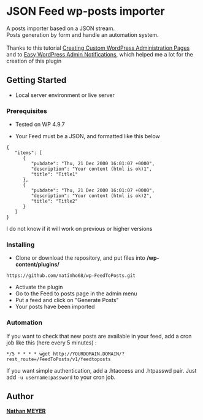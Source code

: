 # JSON Feed wp-posts importer

A posts importer based on a JSON stream. <br>
Posts generation by form and handle an automation system. <br><br>
Thanks to this tutorial [Creating Custom WordPress Administration Pages](https://code.tutsplus.com/tutorials/creating-custom-admin-pages-in-wordpress-1--cms-26829) and to [Easy WordPress Admin Notifications](https://github.com/JolekPress/Easy-WordPress-Admin-Notifications), which helped me a lot for the creation of this plugin

## Getting Started

* Local server environment or live server

### Prerequisites

* Tested on WP 4.9.7

* Your Feed must be a JSON, and formatted like this below 
```
{
   "items": [
      {
         "pubdate": "Thu, 21 Dec 2000 16:01:07 +0000",
         "description": "Your content (html is ok)1",
         "title": "Title1"
      },
      {
         "pubdate": "Thu, 21 Dec 2000 16:01:07 +0000",
         "description": "Your content (html is ok)2",
         "title": "Title2"
      }
   ]
}
```

I do not know if it will work on previous or higher versions

### Installing



* Clone or download the repository, and put files into **/wp-content/plugins/**

```
https://github.com/natinho68/wp-FeedToPosts.git
```

* Activate the plugin
* Go to the Feed to posts page in the admin menu
* Put a feed and click on "Generate Posts"
* Your posts have been imported

### Automation

If you want to check that new posts are available in your feed, add a cron job like this (here every 5 minutes) :
```
*/5 * * * * wget http://YOURDOMAIN.DOMAIN/?rest_route=/FeedToPosts/v1/feedtoposts
```
If you want simple authentication, add a .htaccess and .htpasswd pair. Just add ```-u username:password``` to your cron job.

## Author

[**Nathan MEYER**](https://github.com/natinho68)
